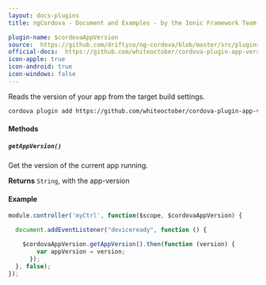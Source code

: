 ```yaml
---
layout: docs-plugins
title: ngCordova - Document and Examples - by the Ionic Framework Team

plugin-name: $cordovaAppVersion
source:  https://github.com/driftyco/ng-cordova/blob/master/src/plugins/appVersion.js
official-docs:  https://github.com/whiteoctober/cordova-plugin-app-version
icon-apple: true
icon-android: true
icon-windows: false
---
```


Reads the version of your app from the target build settings.

```bash
cordova plugin add https://github.com/whiteoctober/cordova-plugin-app-version.git
```

#### Methods

##### `getAppVersion()`

Get the version of the current app running.

**Returns**  `String`, with the app-version


#### Example

```javascript
module.controller('myCtrl', function($scope, $cordovaAppVersion) {

  document.addEventListener("deviceready", function () {

    $cordovaAppVersion.getAppVersion().then(function (version) {
        var appVersion = version;
      });
  }, false);
});
```